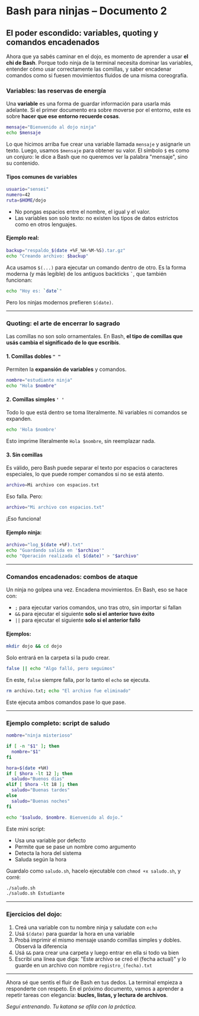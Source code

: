 # Bash para ninjas – Documento 2

## El poder escondido: variables, quoting y comandos encadenados

Ahora que ya sabés caminar en el dojo, es momento de aprender a usar **el chi de Bash**. Porque todo ninja de la terminal necesita dominar las variables, entender cómo usar correctamente las comillas, y saber encadenar comandos como si fuesen movimientos fluidos de una misma coreografía.

### Variables: las reservas de energía

Una **variable** es una forma de guardar información para usarla más adelante. Si el primer documento era sobre moverse por el entorno, este es sobre **hacer que ese entorno recuerde cosas**.

```bash
mensaje="Bienvenido al dojo ninja"
echo $mensaje
```

Lo que hicimos arriba fue crear una variable llamada `mensaje` y asignarle un texto. Luego, usamos `$mensaje` para obtener su valor. El símbolo `$` es como un conjuro: le dice a Bash que no queremos ver la palabra "mensaje", sino su contenido.

#### Tipos comunes de variables

```bash
usuario="sensei"
numero=42
ruta=$HOME/dojo
```

- No pongas espacios entre el nombre, el igual y el valor.
- Las variables son solo texto: no existen los tipos de datos estrictos como en otros lenguajes.

#### Ejemplo real:

```bash
backup="respaldo_$(date +%F_%H-%M-%S).tar.gz"
echo "Creando archivo: $backup"
```

Aca usamos `$(...)` para ejecutar un comando dentro de otro. Es la forma moderna (y más legible) de los antiguos backticks `` ` ``, que también funcionan:

```bash
echo "Hoy es: `date`"
```

Pero los ninjas modernos prefieren `$(date)`.

---

### Quoting: el arte de encerrar lo sagrado

Las comillas no son solo ornamentales. En Bash, **el tipo de comillas que usás cambia el significado de lo que escribís**.

#### 1. Comillas dobles `" "`
Permiten la **expansión de variables** y comandos.

```bash
nombre="estudiante ninja"
echo "Hola $nombre"
```

#### 2. Comillas simples `' '`
Todo lo que está dentro se toma literalmente. Ni variables ni comandos se expanden.

```bash
echo 'Hola $nombre'
```

Esto imprime literalmente `Hola $nombre`, sin reemplazar nada.

#### 3. Sin comillas
Es válido, pero Bash puede separar el texto por espacios o caracteres especiales, lo que puede romper comandos si no se está atento.

```bash
archivo=Mi archivo con espacios.txt
```

Eso falla. Pero:

```bash
archivo="Mi archivo con espacios.txt"
```

¡Eso funciona!

#### Ejemplo ninja:

```bash
archivo="log_$(date +%F).txt"
echo "Guardando salida en '$archivo'"
echo "Operación realizada el $(date)" > "$archivo"
```

---

### Comandos encadenados: combos de ataque

Un ninja no golpea una vez. Encadena movimientos. En Bash, eso se hace con:

- `;`  para ejecutar varios comandos, uno tras otro, sin importar si fallan
- `&&` para ejecutar el siguiente **solo si el anterior tuvo éxito**
- `||` para ejecutar el siguiente **solo si el anterior falló**

#### Ejemplos:

```bash
mkdir dojo && cd dojo
```

Solo entrará en la carpeta si la pudo crear.

```bash
false || echo "Algo falló, pero seguimos"
```

En este, `false` siempre falla, por lo tanto el `echo` se ejecuta.

```bash
rm archivo.txt; echo "El archivo fue eliminado"
```

Este ejecuta ambos comandos pase lo que pase.

---

### Ejemplo completo: script de saludo

```bash
nombre="ninja misterioso"

if [ -n "$1" ]; then
  nombre="$1"
fi

hora=$(date +%H)
if [ $hora -lt 12 ]; then
  saludo="Buenos días"
elif [ $hora -lt 18 ]; then
  saludo="Buenas tardes"
else
  saludo="Buenas noches"
fi

echo "$saludo, $nombre. Bienvenido al dojo."
```

Este mini script:
- Usa una variable por defecto
- Permite que se pase un nombre como argumento
- Detecta la hora del sistema
- Saluda según la hora

Guardalo como `saludo.sh`, hacelo ejecutable con `chmod +x saludo.sh`, y corré:
```bash
./saludo.sh
./saludo.sh Estudiante
```

---

### Ejercicios del dojo:

1. Creá una variable con tu nombre ninja y saludate con `echo`
2. Usá `$(date)` para guardar la hora en una variable
3. Probá imprimir el mismo mensaje usando comillas simples y dobles. Observá la diferencia
4. Usá `&&` para crear una carpeta y luego entrar en ella si todo va bien
5. Escribí una línea que diga: "Este archivo se creó el (fecha actual)" y lo guarde en un archivo con nombre `registro_(fecha).txt`

---

Ahora sé que sentís el fluir de Bash en tus dedos. La terminal empieza a responderte con respeto. En el próximo documento, vamos a aprender a repetir tareas con elegancia: **bucles, listas, y lectura de archivos**.

*Seguí entrenando. Tu katana se afila con la práctica.*


